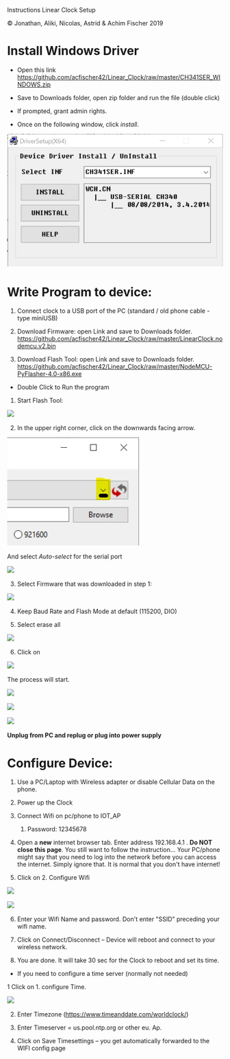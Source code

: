 Instructions Linear Clock Setup

© Jonathan, Aliki, Nicolas, Astrid & Achim Fischer 2019

Install Windows Driver
======================

-   Open this link
    <https://github.com/acfischer42/Linear_Clock/raw/master/CH341SER_WINDOWS.zip>

-   Save to Downloads folder, open zip folder and run the file (double click)

-   If prompted, grant admin rights.

-   Once on the following window, click *install*.

![](media/WinDriverWindow.jpg)

Write Program to device:
========================

1.  Connect clock to a USB port of the PC (standard / old phone cable - type miniUSB)

2.  Download Firmware: open Link and save to Downloads folder.  
    <https://github.com/acfischer42/Linear_Clock/raw/master/LinearClock.nodemcu.v2.bin>

3.  Download Flash Tool: open Link and save to Downloads folder.  
    <https://github.com/acfischer42/Linear_Clock/raw/master/NodeMCU-PyFlasher-4.0-x86.exe>

-   Double Click to Run the program

1.  Start Flash Tool:

![](media/8589a13d4ef9b141e200692610349f65.png)

2.  In the upper right corner, click on the downwards facing arrow.

![](media/NodeMCU-2-1.jpg)

   And select *Auto-select* for the serial port

![](media/1dc23e8bbfce2d9c6faa2de4a93bf774.png)

3.  Select Firmware that was downloaded in step 1:

![](media/6d54edc72be0fa901978b93120ddc6fa.png)

4.  Keep Baud Rate and Flash Mode at default (115200, DIO)

5.  Select erase all

![](media/34945772308f49e8cd1b09596c9f5c09.png)

6.  Click on

![](media/3fb5cc3bcb12df4b68f9229faa3693aa.png)

The process will start.

![](media/07b319327cace9f64fa47f456fff283d.png)

![](media/171ef442bb1dd7d149eca6c8d21541f2.png)

![](media/a72b019b992c20b1db3496072973c5bf.png)

**Unplug from PC and replug or plug into power supply**

Configure Device:
=================

1.  Use a PC/Laptop with Wireless adapter or disable Cellular Data on the phone.

2.  Power up the Clock

3.  Connect Wifi on pc/phone to IOT_AP

    1.  Password: 12345678

4.  Open a **new** internet browser tab. Enter address 192.168.4.1 . **Do NOT close this page**. You still want to follow the instruction...
    Your PC/phone might say that you need to log into the network before you can access the internet. Simply ignore that. It is normal that you don't have internet!

5.  Click on 2. Configure Wifi

![](media/e94fcddb3c07c671fc26af5672f44147.png)

![](media/80c454581b06b3a2686e4934a68d7282.png)

6.  Enter your Wifi Name and password. Don't enter "SSID" preceding your wifi name.

7.  Click on Connect/Disconnect – Device will reboot and connect to your
    wireless network.

8.  You are done. It will take 30 sec for the Clock to reboot and set its time.

-  If you need to configure a time server (normally not needed)

1  Click on 1. configure Time.

![](media/8cd33d0da7e3479958dc32be4382e690.png)

2.  Enter Timezone (<https://www.timeanddate.com/worldclock/>)

3.  Enter Timeserver = us.pool.ntp.org or other eu. Ap.

4.  Click on Save Timesettings – you get automatically forwarded to the WIFI
    config page
